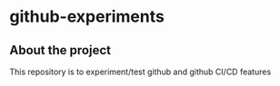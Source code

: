 # github-experiments


## About the project

This repository is to experiment/test github and github CI/CD features